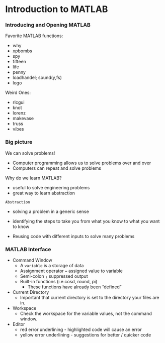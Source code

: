 # Introduction to MATLAB


### Introducing and Opening MATLAB

Favorite MATLAB functions:
* why
* xpbombs
* spy
* fifteen
* life
* penny
* loadhandel; sound(y,fs)
* logo

Weird Ones:
* rlcgui
* knot
* lorenz
* makevase
* truss
* vibes

### Big picture

We can solve problems!
* Computer programming allows us to solve problems over and over
* Computers can repeat and solve problems

Why do we learn MATLAB?
* useful to solve engineering problems
* great way to learn abstraction

`Abstraction`
* solving a problem in a generic sense
* identifying the steps to take you from what you know to what you want to know

* Reusing code with different inputs to solve many problems

### MATLAB Interface

* Command Window
  * A `variable` is a storage of data
  * Assignment operator `=` assigned value to variable
  * Semi-colon `;` suppressed output
  * Built-in functions (i.e.cosd, round, pi)
    * These functions have already been “defined”
* Current Directory
  * Important that current directory is set to the directory your files are in.
* Workspace
  * Check the workspace for the variable values, not the command window.
* Editor
  * red error underlining - highlighted code will cause an error
  * yellow error underlining - suggestions for better / quicker code
